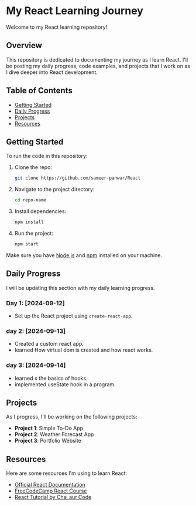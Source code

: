 # My React Learning Journey

Welcome to my React learning repository! 

## Overview

This repository is dedicated to documenting my journey as I learn React. I'll be posting my daily progress, code examples, and projects that I work on as I dive deeper into React development.

## Table of Contents

- [Getting Started](#getting-started)
- [Daily Progress](#daily-progress)
- [Projects](#projects)
- [Resources](#resources)

## Getting Started

To run the code in this repository:

1. Clone the repo:
    ```bash
    git clone https://github.com/sameer-panwar/React
    ```
2. Navigate to the project directory:
    ```bash
    cd repo-name
    ```
3. Install dependencies:
    ```bash
    npm install
    ```
4. Run the project:
    ```bash
    npm start
    ```

Make sure you have [Node.js](https://nodejs.org/) and [npm](https://www.npmjs.com/) installed on your machine.

## Daily Progress

I will be updating this section with my daily learning progress.

### Day 1: [2024-09-12]
- Set up the React project using `create-react-app`.

### day 2: [2024-09-13]
- Created a custom react app.
- learned How virtual dom is created and how react works.

### day 3: [2024-09-14]
- learned s the basics of hooks.
- implemented useState hook in a program.

## Projects

As I progress, I'll be working on the following projects:

- **Project 1**: Simple To-Do App
- **Project 2**: Weather Forecast App
- **Project 3**: Portfolio Website

## Resources

Here are some resources I'm using to learn React:

- [Official React Documentation](https://reactjs.org/docs/getting-started.html)
- [FreeCodeCamp React Course](https://www.freecodecamp.org/learn/front-end-development-libraries/react/)
- [React Tutorial by Chai aur Code](https://www.youtube.com/watch?v=vz1RlUyrc3w&list=PLu71SKxNbfoDqgPchmvIsL4hTnJIrtige)

